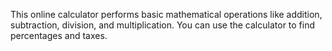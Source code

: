 This online calculator performs basic mathematical operations like addition, subtraction, division, and multiplication. You can use the calculator to find percentages and taxes.

